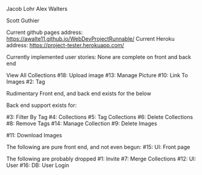 
Jacob Lohr
Alex Walters

Scott Guthier

Current github pages address: https://awalte11.github.io/WebDevProjectRunnable/
Current Heroku address: https://project-tester.herokuapp.com/

Currently implemented user stories:
None are complete on front and back end

View All Collections
#18: Upload image
#13: Manage Picture
#10: Link To Images
#2: Tag

Rudimentary Front end, and back end exists for the below

Back end support exists for: 


#3: Filter By Tag
#4: Collections
#5: Tag Collections
#6:  Delete Collections
#8: Remove Tags
#14: Manage Collection
#9: Delete Images

#11: Download Images


The following are pure front end, and not even begun:
#15: UI: Front page

The following are probably dropped
#1: Invite
#7: Merge Collections
#12: UI: User
#16: DB: User Login
